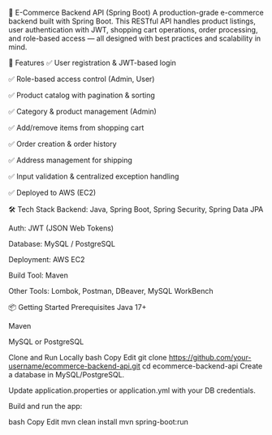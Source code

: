 🛒 E-Commerce Backend API (Spring Boot)
A production-grade e-commerce backend built with Spring Boot. This RESTful API handles product listings, user authentication with JWT, shopping cart operations, order processing, and role-based access — all designed with best practices and scalability in mind.

🚀 Features
✅ User registration & JWT-based login

✅ Role-based access control (Admin, User)

✅ Product catalog with pagination & sorting

✅ Category & product management (Admin)

✅ Add/remove items from shopping cart

✅ Order creation & order history

✅ Address management for shipping

✅ Input validation & centralized exception handling

✅ Deployed to AWS (EC2)

🛠️ Tech Stack
Backend: Java, Spring Boot, Spring Security, Spring Data JPA

Auth: JWT (JSON Web Tokens)

Database: MySQL / PostgreSQL

Deployment: AWS EC2

Build Tool: Maven

Other Tools: Lombok, Postman, DBeaver, MySQL WorkBench

📦 Getting Started
Prerequisites
Java 17+

Maven

MySQL or PostgreSQL

Clone and Run Locally
bash
Copy
Edit
git clone https://github.com/your-username/ecommerce-backend-api.git
cd ecommerce-backend-api
Create a database in MySQL/PostgreSQL.

Update application.properties or application.yml with your DB credentials.

Build and run the app:

bash
Copy
Edit
mvn clean install
mvn spring-boot:run
